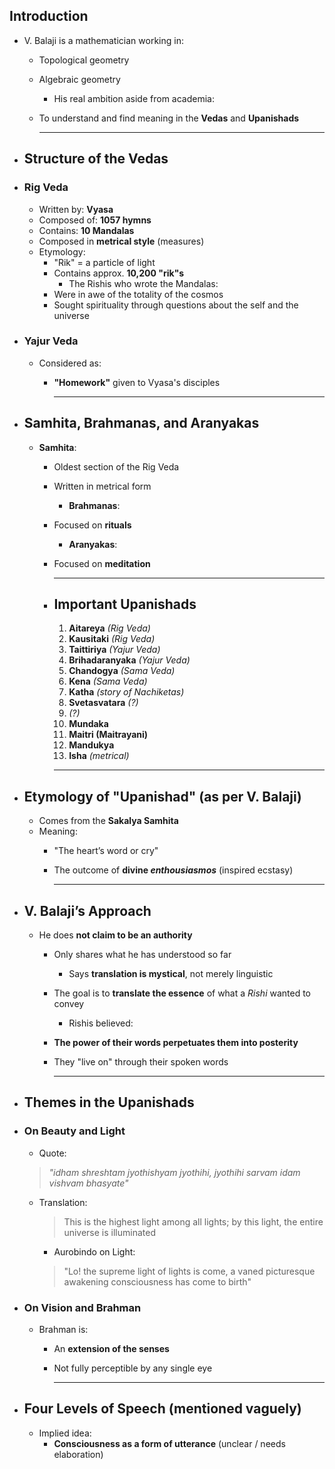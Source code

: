 ## Introduction
* V. Balaji is a mathematician working in:
	- Topological geometry
	- Algebraic geometry
	  * His real ambition aside from academia:
	- To understand and find meaning in the **Vedas** and **Upanishads**
	  
	  ---
- ## Structure of the Vedas
- ### Rig Veda
  * Written by: **Vyasa**
  * Composed of: **1057 hymns**
  * Contains: **10 Mandalas**
  * Composed in **metrical style** (measures)
  * Etymology:
	- "Rik" = a particle of light
	- Contains approx. **10,200 "rik"s**
	  * The Rishis who wrote the Mandalas:
	- Were in awe of the totality of the cosmos
	- Sought spirituality through questions about the self and the universe
- ### Yajur Veda
  * Considered as:
	- **"Homework"** given to Vyasa's disciples
	  
	  ---
- ## Samhita, Brahmanas, and Aranyakas
  
  * **Samhita**:
	- Oldest section of the Rig Veda
	- Written in metrical form
	  
	  * **Brahmanas**:
	- Focused on **rituals**
	  
	  * **Aranyakas**:
	- Focused on **meditation**
	  
	  ---
	- ## Important Upanishads
	  
	  1. **Aitareya** *(Rig Veda)*
	  2. **Kausitaki** *(Rig Veda)*
	  3. **Taittiriya** *(Yajur Veda)*
	  4. **Brihadaranyaka** *(Yajur Veda)*
	  5. **Chandogya** *(Sama Veda)*
	  6. **Kena** *(Sama Veda)*
	  7. **Katha** *(story of Nachiketas)*
	  8. **Svetasvatara** *(?)*
	  9. *(?)*
	  10. **Mundaka**
	  11. **Maitri (Maitrayani)**
	  12. **Mandukya**
	  13. **Isha** *(metrical)*
	  
	  ---
- ## Etymology of "Upanishad" (as per V. Balaji)
  
  * Comes from the **Sakalya Samhita**
  * Meaning:
	- "The heart’s word or cry"
	- The outcome of **divine *enthousiasmos*** (inspired ecstasy)
	  
	  ---
- ## V. Balaji’s Approach
  
  * He does **not claim to be an authority**
	- Only shares what he has understood so far
	  * Says **translation is mystical**, not merely linguistic
	- The goal is to **translate the essence** of what a *Rishi* wanted to convey
	  * Rishis believed:
	- **The power of their words perpetuates them into posterity**
	- They "live on" through their spoken words
	  
	  ---
- ## Themes in the Upanishads
- ### On Beauty and Light
  * Quote:  
  > *"idham shreshtam jyothishyam jyothihi, jyothihi sarvam idam vishvam bhasyate"*
	- Translation:  
	  > This is the highest light among all lights; by this light, the entire universe is illuminated
	  
	  * Aurobindo on Light:  
	  > "Lo! the supreme light of lights is come, a vaned picturesque awakening consciousness has come to birth"
- ### On Vision and Brahman
  * Brahman is:
	- An **extension of the senses**
	- Not fully perceptible by any single eye
	  
	  ---
- ## Four Levels of Speech (mentioned vaguely)
  * Implied idea:
	- **Consciousness as a form of utterance** (unclear / needs elaboration)